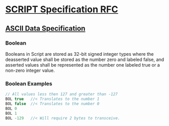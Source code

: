 # [SCRIPT Specification RFC](../readme.md)

## [ASCII Data Specification](readme.md)

### Boolean

Booleans in Script are stored as 32-bit signed integer types where the deasserted value shall be stored as the number zero and labeled false, and asserted values shall be represented as the number one labeled true or a non-zero integer value.

### Boolean Examples

```C++
// All values less then 127 and greater than -127
BOL true   //< Translates to the number 1
BOL false  //< Translates to the number 0
BOL 0
BOL 1
BOL -129   //< Will require 2 bytes to transceive.
```